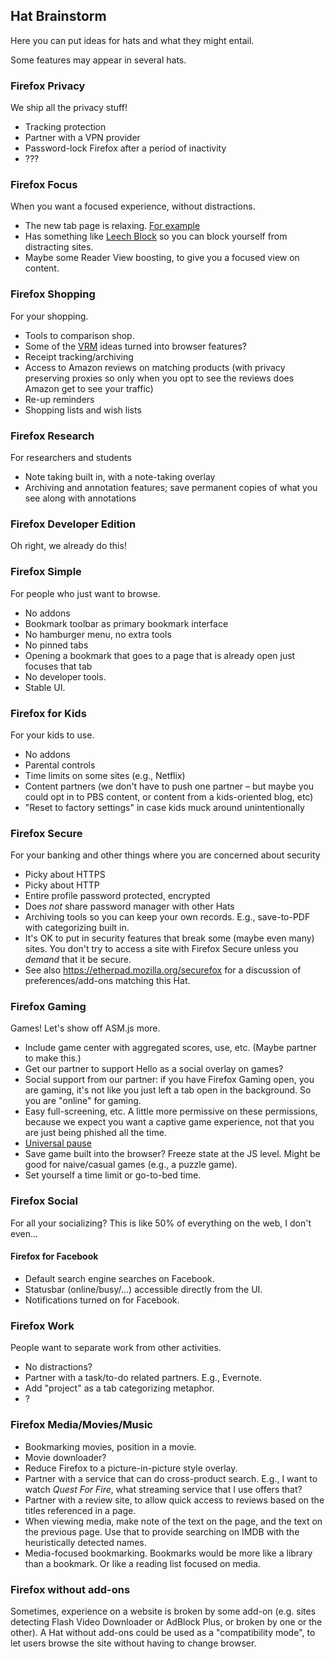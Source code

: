 ## Hat Brainstorm

Here you can put ideas for hats and what they might entail.

Some features may appear in several hats.

### Firefox Privacy

We ship all the privacy stuff!

* Tracking protection
* Partner with a VPN provider
* Password-lock Firefox after a period of inactivity
* ???

### Firefox Focus

When you want a focused experience, without distractions.

* The new tab page is relaxing.  [For example](http://www.omgchrome.com/momentum-chrome-new-tab-page-inspirational/)
* Has something like [Leech Block](https://addons.mozilla.org/en-US/firefox/addon/leechblock/) so you can block yourself from distracting sites.
* Maybe some Reader View boosting, to give you a focused view on content.

### Firefox Shopping

For your shopping.

* Tools to comparison shop.
* Some of the [VRM](http://blogs.law.harvard.edu/vrm/) ideas turned into browser features?
* Receipt tracking/archiving
* Access to Amazon reviews on matching products (with privacy preserving proxies so only when you opt to see the reviews does Amazon get to see your traffic)
* Re-up reminders
* Shopping lists and wish lists

### Firefox Research

For researchers and students

* Note taking built in, with a note-taking overlay
* Archiving and annotation features; save permanent copies of what you see along with annotations

### Firefox Developer Edition

Oh right, we already do this!

### Firefox Simple

For people who just want to browse.

* No addons
* Bookmark toolbar as primary bookmark interface
* No hamburger menu, no extra tools
* No pinned tabs
* Opening a bookmark that goes to a page that is already open just focuses that tab
* No developer tools.
* Stable UI.

### Firefox for Kids

For your kids to use.

* No addons
* Parental controls
* Time limits on some sites (e.g., Netflix)
* Content partners (we don't have to push one partner – but maybe you could opt in to PBS content, or content from a kids-oriented blog, etc)
* "Reset to factory settings" in case kids muck around unintentionally

### Firefox Secure

For your banking and other things where you are concerned about security

* Picky about HTTPS
* Picky about HTTP
* Entire profile password protected, encrypted
* Does *not* share password manager with other Hats
* Archiving tools so you can keep your own records.  E.g., save-to-PDF with categorizing built in.
* It's OK to put in security features that break some (maybe even many) sites.  You don't try to access a site with Firefox Secure unless you *demand* that it be secure.
* See also https://etherpad.mozilla.org/securefox for a discussion of preferences/add-ons matching this Hat.

### Firefox Gaming

Games!  Let's show off ASM.js more.

* Include game center with aggregated scores, use, etc.  (Maybe partner to make this.)
* Get our partner to support Hello as a social overlay on games?
* Social support from our partner: if you have Firefox Gaming open, you are gaming, it's not like you just left a tab open in the background.  So you are "online" for gaming.
* Easy full-screening, etc.  A little more permissive on these permissions, because we expect you want a captive game experience, not that you are just being phished all the time.
* [Universal pause](https://github.com/ryanries/UniversalPauseButton)
* Save game built into the browser?  Freeze state at the JS level.  Might be good for naive/casual games (e.g., a puzzle game).
* Set yourself a time limit or go-to-bed time.

### Firefox Social

For all your socializing?  This is like 50% of everything on the web, I don't even...

#### Firefox for Facebook

* Default search engine searches on Facebook.
* Statusbar (online/busy/...) accessible directly from the UI.
* Notifications turned on for Facebook.

### Firefox Work

People want to separate work from other activities.

* No distractions?
* Partner with a task/to-do related partners.  E.g., Evernote.
* Add "project" as a tab categorizing metaphor.
* ?

### Firefox Media/Movies/Music

* Bookmarking movies, position in a movie.
* Movie downloader?
* Reduce Firefox to a picture-in-picture style overlay.
* Partner with a service that can do cross-product search.  E.g., I want to watch *Quest For Fire*, what streaming service that I use offers that?
* Partner with a review site, to allow quick access to reviews based on the titles referenced in a page.
* When viewing media, make note of the text on the page, and the text on the previous page.  Use that to provide searching on IMDB with the heuristically detected names.
* Media-focused bookmarking.  Bookmarks would be more like a library than a bookmark.  Or like a reading list focused on media.

### Firefox without add-ons

Sometimes, experience on a website is broken by some add-on (e.g. sites detecting Flash Video Downloader or AdBlock Plus, or broken by one or the other). A Hat without add-ons could be used as a "compatibility mode", to let users browse the site without having to change browser.
